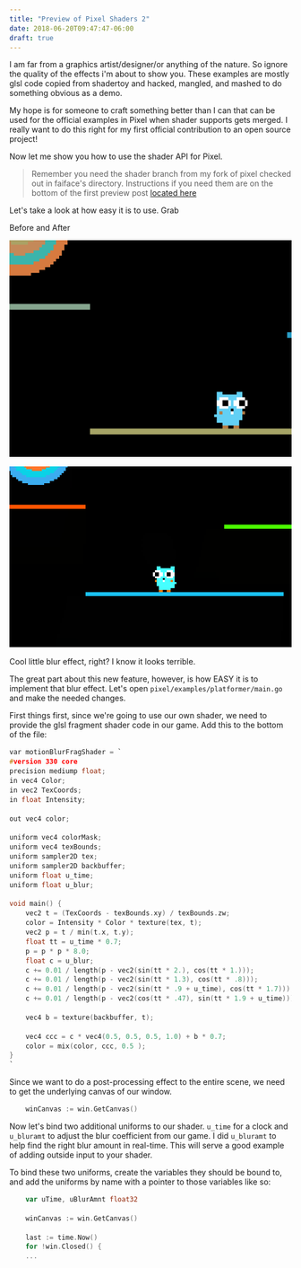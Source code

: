 ```yaml
---
title: "Preview of Pixel Shaders 2"
date: 2018-06-20T09:47:47-06:00
draft: true
---
```


I am far from a graphics artist/designer/or anything of the nature. So ignore the quality of the effects i'm about to show you. These examples are mostly glsl code copied from shadertoy and hacked, mangled, and mashed to do something obvious as a demo.

My hope is for someone to craft something better than I can that can be used for the official examples in Pixel when shader supports gets merged. I really want to do this right for my first official contribution to an open source project!

Now let me show you how to use the shader API for Pixel.

> Remember you need the shader branch from my fork of pixel checked out in faiface's directory. Instructions if you need them are on the bottom of the first preview post [located here](../preview-of-pixel-shaders)

Let's take a look at how easy it is to use. Grab

Before and After

![](/images/before.gif)

![](/images/blur.gif)

Cool little blur effect, right? I know it looks terrible.

The great part about this new feature, however, is how EASY it is to implement that blur effect. Let's open `pixel/examples/platformer/main.go` and make the needed changes.

First things first, since we're going to use our own shader, we need to provide the glsl fragment shader code in our game. Add this to the bottom of the file:

``` c
var motionBlurFragShader = `
#version 330 core
precision mediump float;
in vec4 Color;
in vec2 TexCoords;
in float Intensity;

out vec4 color;

uniform vec4 colorMask;
uniform vec4 texBounds;
uniform sampler2D tex;
uniform sampler2D backbuffer;
uniform float u_time;
uniform float u_blur;

void main() {
	vec2 t = (TexCoords - texBounds.xy) / texBounds.zw;
	color = Intensity * Color * texture(tex, t);
	vec2 p = t / min(t.x, t.y);
	float tt = u_time * 0.7;
	p = p * p * 8.0;
	float c = u_blur;
	c += 0.01 / length(p - vec2(sin(tt * 2.), cos(tt * 1.)));
	c += 0.01 / length(p - vec2(sin(tt * 1.3), cos(tt * .8)));
	c += 0.01 / length(p - vec2(sin(tt * .9 + u_time), cos(tt * 1.7)));
	c += 0.01 / length(p - vec2(cos(tt * .47), sin(tt * 1.9 + u_time)));

	vec4 b = texture(backbuffer, t);

	vec4 ccc = c * vec4(0.5, 0.5, 0.5, 1.0) + b * 0.7;
	color = mix(color, ccc, 0.5 );
}
`
```

Since we want to do a post-processing effect to the entire scene, we need to get the underlying canvas of our window.

``` go
    winCanvas := win.GetCanvas()
```

Now let's bind two additional uniforms to our shader. `u_time` for a clock and `u_bluramt` to adjust the blur coefficient from our game. I did `u_bluramt` to help find the right blur amount in real-time. This will serve a good example of adding outside input to your shader.

To bind these two uniforms, create the variables they should be bound to, and add the uniforms by name with a pointer to those variables like so:

``` go
    var uTime, uBlurAmnt float32
    
    winCanvas := win.GetCanvas()

	last := time.Now()
	for !win.Closed() {
    ...
```